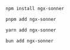 ```bash tab="npm" copyButton
npm install ngx-sonner
```

```bash tab="pnpm"
pnpm add ngx-sonner
```

```bash tab="yarn"
yarn add ngx-sonner
```

```bash tab="bun"
bun add ngx-sonner
```